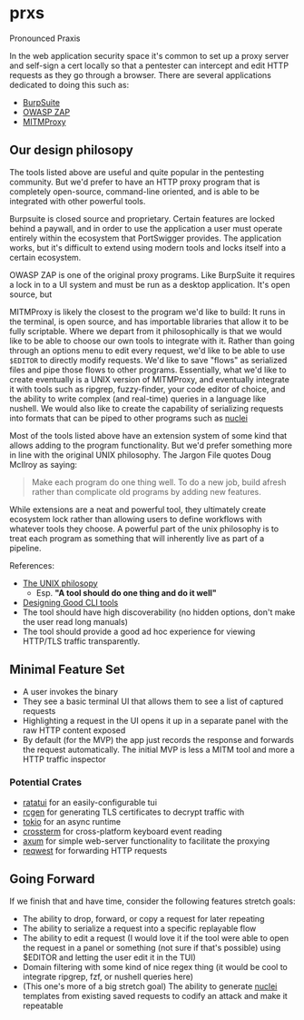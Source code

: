 # prxs
Pronounced Praxis

In the web application security space it's common to set up a proxy server and self-sign a cert locally so that a pentester can intercept and edit HTTP requests as they go through a browser. There are several applications dedicated to doing this such as:

- [BurpSuite](https://portswigger.net/burp)
- [OWASP ZAP](https://www.zaproxy.org/)
- [MITMProxy](https://mitmproxy.org/)


## Our design philosopy
The tools listed above are useful and quite popular in the pentesting community. But we'd prefer to have an HTTP proxy program that is completely open-source, command-line oriented, and is able to be integrated with other powerful tools.

Burpsuite is closed source and proprietary. Certain features are locked behind a paywall, and in order to use the application a user must operate entirely within the ecosystem that PortSwigger provides. The application works, but it's difficult to extend using modern tools and locks itself into a certain ecosystem.

OWASP ZAP is one of the original proxy programs. Like BurpSuite it requires a lock in to a UI system and must be run as a desktop application. It's open source, but

MITMProxy is likely the closest to the program we'd like to build: It runs in the terminal, is open source, and has importable libraries that allow it to be fully scriptable. Where we depart from it philosophically is that we would like to be able to choose our own tools to integrate with it. Rather than going through an options menu to edit every request, we'd like to be able to use `$EDITOR` to directly modify requests. We'd like to save "flows" as serialized files and pipe those flows to other programs. Essentially, what we'd like to create eventually is a UNIX version of MITMProxy, and eventually integrate it with tools such as ripgrep, fuzzy-finder, your code editor of choice, and the ability to write complex (and real-time) queries in a language like nushell. We would also like to create the capability of serializing requests into formats that can be piped to other programs such as [nuclei](https://github.com/projectdiscovery/nuclei)

Most of the tools listed above have an extension system of some kind that allows adding to the program functionality. But we'd prefer something more in line with the original UNIX philosophy. The Jargon File quotes Doug McIlroy as saying:

> Make each program do one thing well. To do a new job, build afresh rather than complicate old programs by adding new features.

While extensions are a neat and powerful tool, they ultimately create ecosystem lock rather than allowing users to define workflows with whatever tools they choose. A powerful part of the unix philosophy is to treat each program as something that will inherently live as part of a pipeline.

References:

- [The UNIX philosopy](http://www.catb.org/~esr/writings/taoup/html/ch01s06.html)
  - Esp. **"A tool should do one thing and do it well"**
- [Designing Good CLI tools](https://clig.dev/)
- The tool should have high discoverability (no hidden options, don't make the user read long manuals)
- The tool should provide a good ad hoc experience for viewing HTTP/TLS traffic transparently.

## Minimal Feature Set
- A user invokes the binary
- They see a basic terminal UI that allows them to see a list of captured requests
- Highlighting a request in the UI opens it up in a separate panel with the raw HTTP content exposed
- By default (for the MVP) the app just records the response and forwards the request automatically. The initial MVP is less a MITM tool and more a HTTP traffic inspector

### Potential Crates
- [ratatui](https://crates.io/crates/ratatui) for an easily-configurable tui
- [rcgen](https://crates.io/crates/rcgen) for generating TLS certificates to decrypt traffic with
- [tokio](https://crates.io/crates/tokio) for an async runtime
- [crossterm](https://crates.io/crates/crossterm) for cross-platform keyboard event reading
- [axum](https://crates.io/crates/axum) for simple web-server functionality to facilitate the proxying
- [reqwest](https://crates.io/crates/reqwest) for forwarding HTTP requests

## Going Forward
If we finish that and have time, consider the following features stretch goals:

- The ability to drop, forward, or copy a request for later repeating
- The ability to serialize a request into a specific replayable flow
- The ability to edit a request (I would love it if the tool were able to open the request in a panel or something (not sure if that's possible) using $EDITOR and letting the user edit it in the TUI)
- Domain filtering with some kind of nice regex thing (it would be cool to integrate ripgrep, fzf, or nushell queries here)
- (This one's more of a big stretch goal) The ability to generate [nuclei](https://github.com/projectdiscovery/nuclei) templates from existing saved requests to codify an attack and make it repeatable

